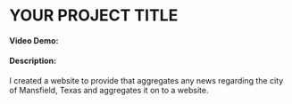 # YOUR PROJECT TITLE

#### Video Demo: <URL HERE>

#### Description:

I created a website to provide that aggregates any news regarding the city of Mansfield, Texas and aggregates it on to a website.
